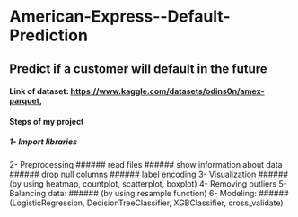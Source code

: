 # American-Express--Default-Prediction
## Predict if a customer will default in the future

#### Link of dataset: https://www.kaggle.com/datasets/odins0n/amex-parquet, 

#### Steps of my project
##### 1- Import libraries
2- Preprocessing
     ###### read files
     ###### show information about data
     ###### drop null columns
     ###### label encoding
3- Visualization
     ###### (by using heatmap, countplot, scatterplot, boxplot)
4- Removing outliers
5- Balancing data:
     ###### (by using resample function)
6- Modeling: 
      ######(LogisticRegression, DecisionTreeClassifier, XGBClassifier, cross_validate)
